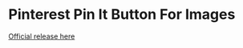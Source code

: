 Pinterest Pin It Button For Images
=============
[Official release here](http://wordpress.org/extend/plugins/pinterest-pin-it-button-for-images/)  



